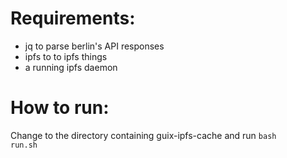 # Requirements:

* jq to parse berlin's API responses
* ipfs to to ipfs things
* a running ipfs daemon

# How to run:

Change to the directory containing guix-ipfs-cache and run
<code>bash run.sh</code>

